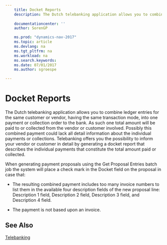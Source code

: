```yaml
---
    title: Docket Reports 
    description: The Dutch telebanking application allows you to combine ledger entries for the same customer or vendor, having the same transaction mode, into one payment or collection order to the bank. As such one total amount will be paid to or collected from the vendor or customer involved. Possibly this combined payment could lack all detail information about the individual payments or collections. Telebanking offers you the possibility to inform your vendor or customer in detail by generating a docket report that describes the individual payments that constitute the total amount paid or collected.
    
    documentationcenter: ''
    author: SorenGP

    ms.prod: "dynamics-nav-2017"
    ms.topic: article
    ms.devlang: na
    ms.tgt_pltfrm: na
    ms.workload: na
    ms.search.keywords:
    ms.date: 07/01/2017
    ms.author: sgroespe

---
```

# Docket Reports
The Dutch telebanking application allows you to combine ledger entries for the same customer or vendor, having the same transaction mode, into one payment or collection order to the bank. As such one total amount will be paid to or collected from the vendor or customer involved. Possibly this combined payment could lack all detail information about the individual payments or collections. Telebanking offers you the possibility to inform your vendor or customer in detail by generating a docket report that describes the individual payments that constitute the total amount paid or collected.  
  
 When generating payment proposals using the Get Proposal Entries batch job the system will place a check mark in the Docket field on the proposal in case that:  
  
-   The resulting combined payment includes too many invoice numbers to list them in the available four description fields of the new proposal line: Description 1 field, Description 2 field, Description 3 field, and Description 4 field.  
  
-   The payment is not based upon an invoice.  
  
## See Also  
 [Telebanking](telebanking.md)
